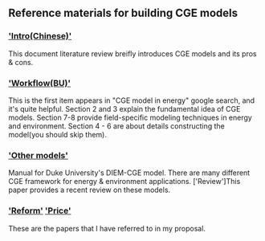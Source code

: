 ## Reference materials for building CGE models  

### ['Intro(Chinese)'](reference/intro.pdf)
This document literature review breifly introduces CGE models and its pros & cons.       

### ['Workflow(BU)'](reference/BU.pdf)
This is the first item appears in "CGE model in energy" google search, and it's quite helpful.
Section 2 and 3 explain the fundamental idea of CGE models. Section 7-8 provide field-specific modeling techniques in energy and environment. Section 4 - 6 are about details constructing the model(you should skip them).

### ['Other models'](reference/review.pdf)
Manual for Duke University's DIEM-CGE model. There are many different CGE framework for energy & environment applications. ['Review']This paper provides a recent review on these models. 

### ['Reform'](reference/reform.pdf) ['Price'](reference/price.pdf)

These are the papers that I have referred to in my proposal.